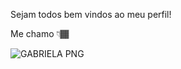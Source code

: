 Sejam todos bem vindos ao meu perfil! 


Me chamo 👇🏾




  
![GABRIELA PNG](https://user-images.githubusercontent.com/89526250/147603951-2f1a5719-0df9-4579-b945-419d44b0eedb.png)

  

  

